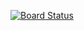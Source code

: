 [![Board Status](https://dev.azure.com/michelpureza0175/51ab1fbc-4953-4321-8645-fbb6cceaad1e/2271b670-9fef-45de-9608-452c4ac97947/_apis/work/boardbadge/e723f4d1-3280-4f75-903a-bb8bfbbcc282)](https://dev.azure.com/michelpureza0175/51ab1fbc-4953-4321-8645-fbb6cceaad1e/_boards/board/t/2271b670-9fef-45de-9608-452c4ac97947/Microsoft.RequirementCategory)